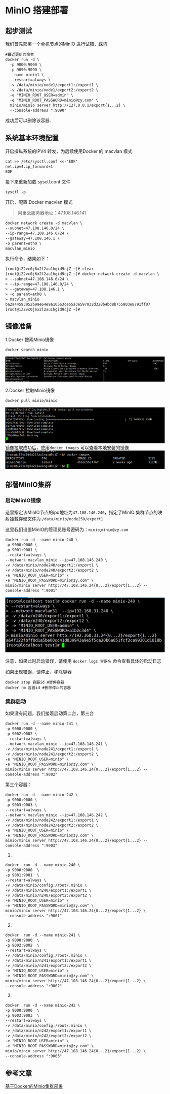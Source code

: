 # MinIO 搭建部署

## 起步测试
我们首先部署一个单机节点的MinIO 进行试错，踩坑
```shell
#最近更新的命令
docker run -d \
  -p 9000:9000 \
  -p 9090:9090 \
  --name minio1 \
  --restart=always \
  -v /data/minio/node1/export1:/export1 \
  -v /data/minio/node1/export2:/export2 \
  -e "MINIO_ROOT_USER=admin" \
  -e "MINIO_ROOT_PASSWORD=minio@zy.com" \
  minio/minio server http://127.0.0.1/export{1...2} \
  --console-address ":9090"
```
成功后可以删除该容器.

## 系统基本环境配置
开启操纵系统的IPV4 转发，为后续使用Docker 的 macvlan 模式
```shell
cat >> /etc/sysctl.conf <<-'EOF'
net.ipv4.ip_forward=1
EOF
```
接下来重新加载 sysctl.conf 文件
```shell
sysctl -p
```

开启，配置 Docker macvlan 模式
> 阿里云服务器地址：47.108.146.141

```shell
docker network create -d macvlan \
--subnet=47.108.146.0/24 \
--ip-range=47.108.146.0/24 \
--gateway=47.108.146.1 \
-o parent=eth0 \
macvlan_minio
```

执行命令，结果如下：
```shell
[root@iZ2vc0j6x2l2au1hgid9cjZ ~]# clear
[root@iZ2vc0j6x2l2au1hgid9cjZ ~]# docker network create -d macvlan \
> --subnet=47.108.146.0/24 \
> --ip-range=47.108.146.0/24 \
> --gateway=47.108.146.1 \
> -o parent=eth0 \
> macvlan_minio
ba2a44593052b99e64e9a10563ce55a3e597032d328b4bd8b755803e8791ff07
[root@iZ2vc0j6x2l2au1hgid9cjZ ~]# 

```

## 镜像准备
1.Docker 搜索Minio镜像
```shell
docker search minio
```
![](.README_images/72d37d44.png)

2.Docker 拉取Minio镜像
```shell
docker pull minio/minio
```
![](.README_images/6c314541.png)
镜像拉取成功后，使用`docker images` 可以查看本地安装的镜像
![](.README_images/4f1c3ce3.png)

## 部署MinIO集群
### 启动MinIO镜像
这里指定该MinIO节点的ipd地址为`47.108.146.240`，指定了MinIO 集群节点的映射挂载存储文件为 `/data/minio/node250/export1`

这里我们设置MinIO的管理员账号密码为：`minio`,`minio@zy.com`
```shell
docker run -d --name minio-240 \
-p 9000:9000 \
-p 9001:9001 \
--restart=always \
--network macvlan_minio --ip=47.108.146.240 \
-v /data/minio/node240/export1:/export1 \
-v /data/minio/node240/export2:/export2 \
-e "MINIO_ROOT_USER=minio" \
-e "MINIO_ROOT_PASSWORD=minio@zy.com" \
minio/minio server http://47.108.146.24{0...2}/export{1...2} --console-address ":9001"
```
![](.README_images/d33af89e.png)

注意，如果此时启动错误，请使用 `docker logs 容器名` 命令查看具体的启动日志

如果出现错误，请停止，移除容器
```shell
docker stop 容器id #暂停容器
docker rm 容器id #删除停止的容器
```

### 集群启动
如果没有问题，我们接着启动第二台，第三台
```shell
docker run -d --name minio-241 \
-p 9000:9000 \
-p 9002:9002 \
--restart=always \
--network macvlan_minio --ip=47.108.146.241 \
-v /data/minio/node241/export1:/export1 \
-v /data/minio/node241/export2:/export2 \
-e "MINIO_ROOT_USER=minio" \
-e "MINIO_ROOT_PASSWORD=minio@zy.com" \
minio/minio server http://47.108.146.24{0...2}/export{1...2} --console-address ":9002"
```

第三个容器：
```shell
docker run -d --name minio-242 \
-p 9000:9000 \
-p 9003:9003 \
--restart=always \
--network macvlan_minio --ip=47.108.146.242 \
-v /data/minio/node242/export1:/export1 \
-v /data/minio/node242/export2:/export2 \
-e "MINIO_ROOT_USER=minio" \
-e "MINIO_ROOT_PASSWORD=minio@zy.com" \
minio/minio server http://47.108.146.24{0...2}/export{1...2} --console-address ":9003"
```

1.
```shell
docker  run -d --name minio-240 \
-p 9000:9000  \
-p 9001:9001  \
--restart=always \
-v /data/minio/config:/root/.minio \
-v /data/minio/n240/export1:/export1 \
-v /data/minio/n240/export2:/export2 \
-e "MINIO_ROOT_USER=minio" \
-e "MINIO_ROOT_PASSWORD=minio@zy.com" \
minio/minio server http://47.108.146.24{0...2}/export{1...2} \
--console-address ":9001"
```
2.
```shell
docker  run -d --name minio-241 \
-p 9000:9000  \
-p 9002:9002  \
--restart=always \
-v /data/minio/config:/root/.minio \
-v /data/minio/n241/export1:/export1 \
-v /data/minio/n241/export2:/export2 \
-e "MINIO_ROOT_USER=minio" \
-e "MINIO_ROOT_PASSWORD=minio@zy.com" \
minio/minio server http://47.108.146.24{0...2}/export{1...2} \
--console-address ":9002"
```
3.
```shell
docker  run -d --name minio-242 \
-p 9000:9000  \
-p 9003:9003  \
--restart=always \
-v /data/minio/config:/root/.minio \
-v /data/minio/n242/export1:/export1 \
-v /data/minio/n242/export2:/export2 \
-e "MINIO_ROOT_USER=minio" \
-e "MINIO_ROOT_PASSWORD=minio@zy.com" \
minio/minio server http://47.108.146.24{0...2}/export{1...2} \
--console-address ":9003"
```





## 参考文章
[基于Docker的Minio集群部署](https://blog.csdn.net/wu624218376/article/details/127522162)